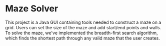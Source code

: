 # Maze Solver

This project is a Java GUI containing tools needed to construct a maze on a grid. Users can set the size of the maze and add start/end points and walls.
To solve the maze, we've implemented the breadth-first search algorithm, which finds the shortest path through any valid maze that the user creates. 



